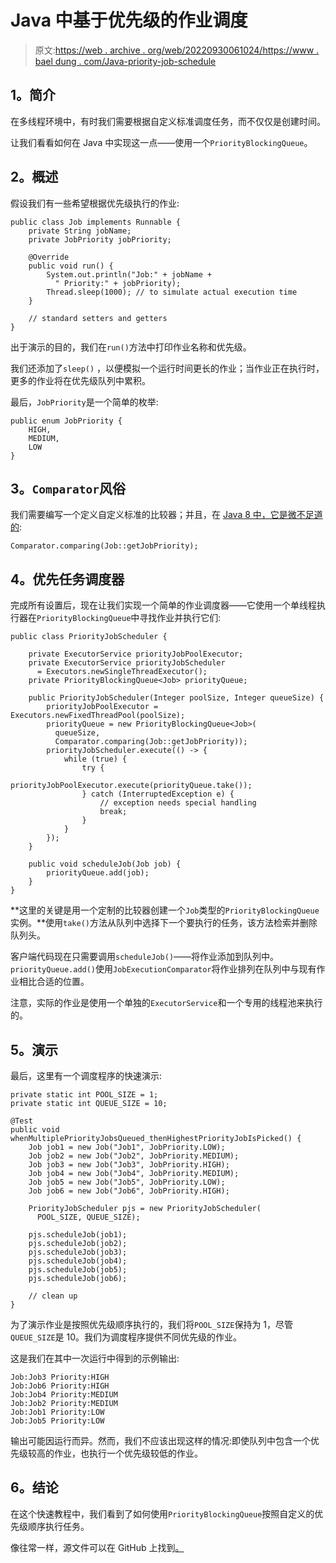 # Java 中基于优先级的作业调度

> 原文:[https://web . archive . org/web/20220930061024/https://www . bael dung . com/Java-priority-job-schedule](https://web.archive.org/web/20220930061024/https://www.baeldung.com/java-priority-job-schedule)

## **1。简介**

在多线程环境中，有时我们需要根据自定义标准调度任务，而不仅仅是创建时间。

让我们看看如何在 Java 中实现这一点——使用一个`PriorityBlockingQueue`。

## **2。概述**

假设我们有一些希望根据优先级执行的作业:

```
public class Job implements Runnable {
    private String jobName;
    private JobPriority jobPriority;

    @Override
    public void run() {
        System.out.println("Job:" + jobName +
          " Priority:" + jobPriority);
        Thread.sleep(1000); // to simulate actual execution time
    }

    // standard setters and getters
}
```

出于演示的目的，我们在`run()`方法中打印作业名称和优先级。

我们还添加了`sleep()` ，以便模拟一个运行时间更长的作业；当作业正在执行时，更多的作业将在优先级队列中累积。

最后，`JobPriority`是一个简单的枚举:

```
public enum JobPriority {
    HIGH,
    MEDIUM,
    LOW
}
```

## **3。`Comparator`风俗**

我们需要编写一个定义自定义标准的比较器；并且，在 [Java 8 中，它是微不足道的](/web/20221126224409/https://www.baeldung.com/java-8-comparator-comparing):

```
Comparator.comparing(Job::getJobPriority);
```

## **4。优先任务调度器**

完成所有设置后，现在让我们实现一个简单的作业调度器——它使用一个单线程执行器在`PriorityBlockingQueue`中寻找作业并执行它们:

```
public class PriorityJobScheduler {

    private ExecutorService priorityJobPoolExecutor;
    private ExecutorService priorityJobScheduler 
      = Executors.newSingleThreadExecutor();
    private PriorityBlockingQueue<Job> priorityQueue;

    public PriorityJobScheduler(Integer poolSize, Integer queueSize) {
        priorityJobPoolExecutor = Executors.newFixedThreadPool(poolSize);
        priorityQueue = new PriorityBlockingQueue<Job>(
          queueSize, 
          Comparator.comparing(Job::getJobPriority));
        priorityJobScheduler.execute(() -> {
            while (true) {
                try {
                    priorityJobPoolExecutor.execute(priorityQueue.take());
                } catch (InterruptedException e) {
                    // exception needs special handling
                    break;
                }
            }
        });
    }

    public void scheduleJob(Job job) {
        priorityQueue.add(job);
    }
}
```

**这里的关键是用一个定制的比较器创建一个`Job`类型的`PriorityBlockingQueue`实例。**使用`take()`方法从队列中选择下一个要执行的任务，该方法检索并删除队列头。

客户端代码现在只需要调用`scheduleJob()`——将作业添加到队列中。`priorityQueue.add()`使用`JobExecutionComparator`将作业排列在队列中与现有作业相比合适的位置。

注意，实际的作业是使用一个单独的`ExecutorService`和一个专用的线程池来执行的。

## **5。演示**

最后，这里有一个调度程序的快速演示:

```
private static int POOL_SIZE = 1;
private static int QUEUE_SIZE = 10;

@Test
public void whenMultiplePriorityJobsQueued_thenHighestPriorityJobIsPicked() {
    Job job1 = new Job("Job1", JobPriority.LOW);
    Job job2 = new Job("Job2", JobPriority.MEDIUM);
    Job job3 = new Job("Job3", JobPriority.HIGH);
    Job job4 = new Job("Job4", JobPriority.MEDIUM);
    Job job5 = new Job("Job5", JobPriority.LOW);
    Job job6 = new Job("Job6", JobPriority.HIGH);

    PriorityJobScheduler pjs = new PriorityJobScheduler(
      POOL_SIZE, QUEUE_SIZE);

    pjs.scheduleJob(job1);
    pjs.scheduleJob(job2);
    pjs.scheduleJob(job3);
    pjs.scheduleJob(job4);
    pjs.scheduleJob(job5);
    pjs.scheduleJob(job6);

    // clean up
}
```

为了演示作业是按照优先级顺序执行的，我们将`POOL_SIZE`保持为 1，尽管`QUEUE_SIZE`是 10。我们为调度程序提供不同优先级的作业。

这是我们在其中一次运行中得到的示例输出:

```
Job:Job3 Priority:HIGH
Job:Job6 Priority:HIGH
Job:Job4 Priority:MEDIUM
Job:Job2 Priority:MEDIUM
Job:Job1 Priority:LOW
Job:Job5 Priority:LOW
```

输出可能因运行而异。然而，我们不应该出现这样的情况:即使队列中包含一个优先级较高的作业，也执行一个优先级较低的作业。

## **6。结论**

在这个快速教程中，我们看到了如何使用`PriorityBlockingQueue`按照自定义的优先级顺序执行任务。

像往常一样，源文件可以在 GitHub 上找到[。](https://web.archive.org/web/20221126224409/https://github.com/eugenp/tutorials/tree/master/core-java-modules/core-java-concurrency-advanced-2)